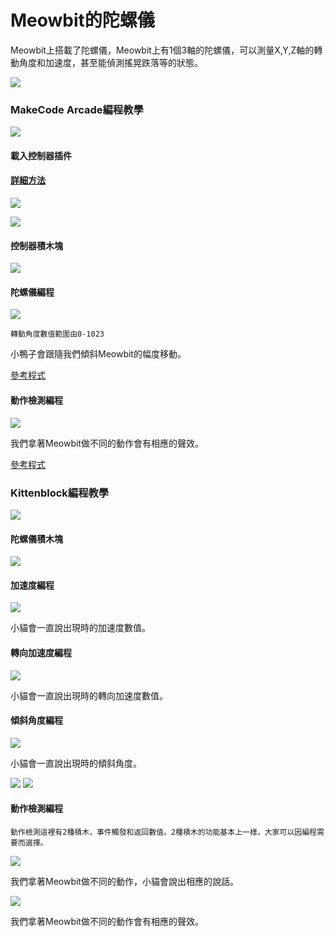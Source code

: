 # Meowbit的陀螺儀

Meowbit上搭載了陀螺儀，Meowbit上有1個3軸的陀螺儀，可以測量X,Y,Z軸的轉動角度和加速度，甚至能偵測搖晃跌落等的狀態。

![](https://kittenbothk.readthedocs.io/en/latest/\_images/accel6.png)

### MakeCode Arcade編程教學

![](https://kittenbothk.readthedocs.io/en/latest/\_images/acbanner2.png)

#### 載入控制器插件

#### [詳細方法](../../../programmingplatforms/makecode/kittenbotandmakecode.md)

![](https://kittenbothk.readthedocs.io/en/latest/\_images/sd5.png)

![](https://kittenbothk.readthedocs.io/en/latest/\_images/light12.png)

#### 控制器積木塊

![](https://kittenbothk.readthedocs.io/en/latest/\_images/light22.png)

#### 陀螺儀編程

![](https://kittenbothk.readthedocs.io/en/latest/\_images/accel1.png)

```
轉動角度數值範圍由0-1023
```

小鴨子會跟隨我們傾斜Meowbit的幅度移動。

[參考程式](https://makecode.com/\_5UrbHAFAFD2K)

#### 動作檢測編程

![](https://kittenbothk.readthedocs.io/en/latest/\_images/accel2.png)

我們拿著Meowbit做不同的動作會有相應的聲效。

[參考程式](https://makecode.com/\_Pc0AufXvC6DD)

### Kittenblock編程教學

![](https://kittenbothk.readthedocs.io/en/latest/\_images/kbbanner11.png)

#### 陀螺儀積木塊

![](https://kittenbothk.readthedocs.io/en/latest/\_images/kb18.png)

#### 加速度編程

![](https://kittenbothk.readthedocs.io/en/latest/\_images/accel3.png)

小貓會一直說出現時的加速度數值。

#### 轉向加速度編程

![](https://kittenbothk.readthedocs.io/en/latest/\_images/accel4.png)

小貓會一直說出現時的轉向加速度數值。

#### 傾斜角度編程

![](https://kittenbothk.readthedocs.io/en/latest/\_images/accel5.png)

小貓會一直說出現時的傾斜角度。

![](https://kittenbothk.readthedocs.io/en/latest/\_images/accel7.png) ![](https://kittenbothk.readthedocs.io/en/latest/\_images/accel8.png)

#### 動作檢測編程

```
動作檢測這裡有2種積木，事件觸發和返回數值。2種積木的功能基本上一樣，大家可以因編程需要而選擇。
```

![](https://kittenbothk.readthedocs.io/en/latest/\_images/accel9.png)

我們拿著Meowbit做不同的動作，小貓會說出相應的說話。

![](https://kittenbothk.readthedocs.io/en/latest/\_images/accel10.png)

我們拿著Meowbit做不同的動作會有相應的聲效。
